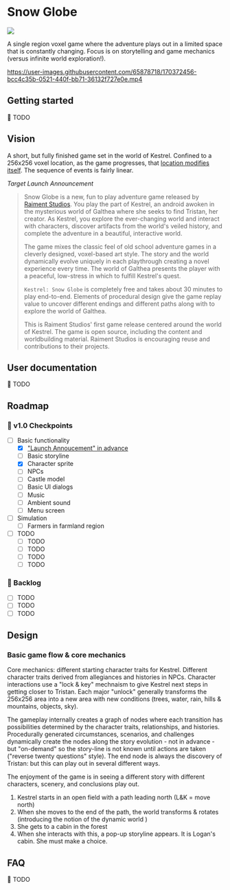 # Snow Globe

[![](https://img.shields.io/badge/feedback-welcome!-1a6)](https://github.com/raiment-studios/monorepo/discussions)

A single region voxel game where the adventure plays out in a limited space that is constantly changing. Focus is on storytelling and game mechanics (versus infinite world exploration!).

https://user-images.githubusercontent.com/65878718/170372456-bcc4c35b-0521-440f-bb71-36132f727e0e.mp4

## Getting started

🚧 TODO

## Vision

A short, but fully finished game set in the world of Kestrel. Confined to a 256x256 voxel location, as the game progresses, that [location modifies itself](https://twitter.com/RidleyWinters/status/1528219337659600896). The sequence of events is fairly linear.

_Target Launch Announcement_

> Snow Globe is a new, fun to play adventure game released by [Raiment Studios](https://raiment-studios.github.io/). You play the part of Kestrel, an android awoken in the mysterious world of Galthea where she seeks to find Tristan, her creator. As Kestrel, you explore the ever-changing world and interact with characters, discover artifacts from the world's veiled history, and complete the adventure in a beautiful, interactive world.
>
> The game mixes the classic feel of old school adventure games in a cleverly designed, voxel-based art style. The story and the world dynamically evolve uniquely in each playthrough creating a novel experience every time. The world of Galthea presents the player with a peaceful, low-stress in which to fulfill Kestrel's quest.
>
> `Kestrel: Snow Globe` is completely free and takes about 30 minutes to play end-to-end. Elements of procedural design give the game replay value to uncover different endings and different paths along with to explore the world of Galthea.
>
> This is Raiment Studios' first game release centered around the world of Kestrel. The game is open source, including the content and worldbuilding material. Raiment Studios is encouraging reuse and contributions to their projects.

## User documentation

🚧 TODO

## Roadmap

### 🏁 v1.0 Checkpoints

-   [ ] Basic functionality
    -   [x] ["Launch Annoucement" in advance](https://www.productplan.com/glossary/working-backward-amazon-method/)
    -   [ ] Basic storyline
    -   [x] Character sprite
    -   [ ] NPCs
    -   [ ] Castle model
    -   [ ] Basic UI dialogs
    -   [ ] Music
    -   [ ] Ambient sound
    -   [ ] Menu screen
-   [ ] Simulation
    -   [ ] Farmers in farmland region
-   [ ] TODO
    -   [ ] TODO
    -   [ ] TODO
    -   [ ] TODO
    -   [ ] TODO

### 🎄 Backlog

-   [ ] TODO
-   [ ] TODO
-   [ ] TODO

## Design

### Basic game flow & core mechanics

Core mechanics: different starting character traits for Kestrel. Different character traits derived from allegiances and histories in NPCs. Character interactions use a "lock & key" mechnaism to give Kestrel next steps in getting closer to Tristan. Each major "unlock" generally transforms the 256x256 area into a new area with new conditions (trees, water, rain, hills & mountains, objects, sky).

The gameplay internally creates a graph of nodes where each transition has possibilities determined by the character traits, relationships, and histories. Procedurally generated circumstances, scenarios, and challenges dynamically create the nodes along the story evolution - not in advance - but "on-demand" so the story-line is not known until actions are taken ("reverse twenty questions" style). The end node is always the discovery of Tristan: but this can play out in several different ways.

The enjoyment of the game is in seeing a different story with different characters, scenery, and conclusions play out.

1.  Kestrel starts in an open field with a path leading north (L&K = move north)
2.  When she moves to the end of the path, the world transforms & rotates (introducing the notion of the dynamic world )
3.  She gets to a cabin in the forest
4.  When she interacts with this, a pop-up storyline appears. It is Logan's cabin. She must make a choice.

## FAQ

🚧 TODO
